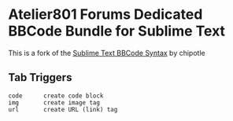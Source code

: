 # Atelier801 Forums Dedicated BBCode Bundle for Sublime Text

This is a fork of the [Sublime Text BBCode Syntax][1] by chipotle

[1]: https://github.com/chipotle/BBCode

## Tab Triggers

    code      create code block
    img       create image tag
    url       create URL (link) tag
